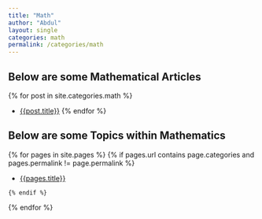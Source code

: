 ```yaml
---
title: "Math"
author: "Abdul"
layout: single
categories: math
permalink: /categories/math
---
```

## Below are some Mathematical Articles
  {% for post in site.categories.math %}

  *   [{{post.title}}]({{post.url}})
  {% endfor %}

## Below are some Topics within Mathematics
  {% for pages in site.pages %}
    {% if pages.url contains page.categories and pages.permalink != page.permalink %}

  *   [{{pages.title}}]({{pages.url}})

    {% endif %}
  {% endfor %}
